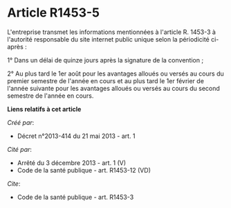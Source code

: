 # Article R1453-5

L'entreprise transmet les informations mentionnées à l'article R. 1453-3 à l'autorité responsable du site internet public
unique selon la périodicité ci-après : 

1° Dans un délai de quinze jours après la signature de la convention ; 

2° Au plus tard le 1er août pour les avantages alloués ou versés au cours du premier semestre de l'année en cours et au plus
tard le 1er février de l'année suivante pour les avantages alloués ou versés au cours du second semestre de l'année en cours.

**Liens relatifs à cet article**

_Créé par_:

  - Décret n°2013-414 du 21 mai 2013 - art. 1

_Cité par_:

  - Arrêté du 3 décembre 2013 - art. 1 (V)
  - Code de la santé publique - art. R1453-12 (VD)

_Cite_:

  - Code de la santé publique - art. R1453-3
